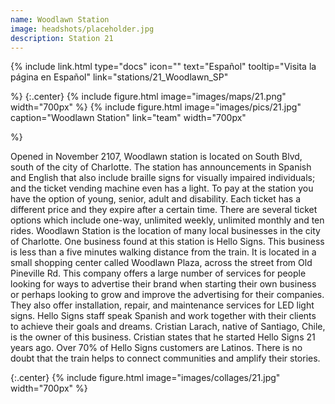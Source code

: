```yaml
---
name: Woodlawn Station
image: headshots/placeholder.jpg
description: Station 21
---
```


{%
  include link.html
  type="docs"
  icon=""
  text="Español"
  tooltip="Visita la página en Español"
  link="stations/21_Woodlawn_SP"

%}
{:.center}
{%
  include figure.html
  image="images/maps/21.png"
  width="700px"
%}
{%
  include figure.html
  image="images/pics/21.jpg"
  caption="Woodlawn Station"
  link="team"
  width="700px"

%}

Opened in November 2107, Woodlawn station is located on South Blvd, south of the city of Charlotte. The station has announcements in Spanish and English that also include braille signs for visually impaired individuals; and the ticket vending machine even has a light. To pay at the station you have the option of young, senior, adult and disability. Each ticket has a different price and they expire after a certain time. There are several ticket options which include one-way, unlimited weekly, unlimited monthly and ten rides.
Woodlawn Station is the location of many local businesses in the city of Charlotte. One business found at this station is Hello Signs. This business is less than a five minutes walking distance from the train. It is located in a small shopping center called Woodlawn Plaza, across the street from Old Pineville Rd. This company offers a large number of services for people looking for ways to advertise their brand when starting their own business or perhaps looking to grow and improve the advertising for their companies. They also offer installation, repair, and maintenance services for LED light signs. Hello Signs staff speak Spanish and work together with their clients to achieve their goals and dreams. Cristian Larach, native of Santiago, Chile, is the owner of this business. Cristian states that he started Hello Signs 21 years ago. Over 70% of Hello Signs customers are Latinos. There is no doubt that the train helps to connect communities and amplify their stories.

{:.center}
{%
include figure.html
image="images/collages/21.jpg"
width="700px"
%}
